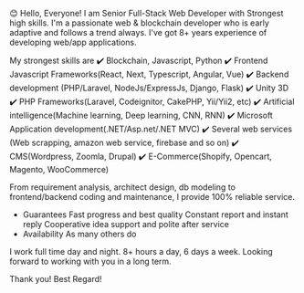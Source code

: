 😊 Hello, Everyone!
I am Senior Full-Stack Web Developer with Strongest high skills.
I'm a passionate web & blockchain developer who is early adaptive and follows a trend always.
I've got 8+ years experience of developing web/app applications.

My strongest skills are
  ✔️ Blockchain, Javascript, Python
  ✔️ Frontend Javascript Frameworks(React, Next, Typescript, Angular, Vue)
  ✔️ Backend development (PHP/Laravel, NodeJs/ExpressJs, Django, Flask)
  ✔️ Unity 3D
  ✔️ PHP Frameworks(Laravel, Codeignitor, CakePHP, Yii/Yii2, etc)
  ✔️ Artificial intelligence(Machine learning, Deep learning, CNN, RNN)
  ✔️ Microsoft Application development(.NET/Asp.net/.NET MVC)
  ✔️ Several web services (Web scrapping, amazon web service, firebase and so on)
  ✔️ CMS(Wordpress, Zoomla, Drupal)
  ✔️ E-Commerce(Shopify, Opencart, Magento, WooCommerce)

From requirement analysis, architect design, db modeling to frontend/backend coding and maintenance, I provide 100% reliable service.
- Guarantees Fast progress and best quality Constant report and instant reply Cooperative idea support and polite after service
- Availability As many others do

I work full time day and night. 8+ hours a day, 6 days a week.
Looking forward to working with you in a long term.

Thank you!
Best Regard!

